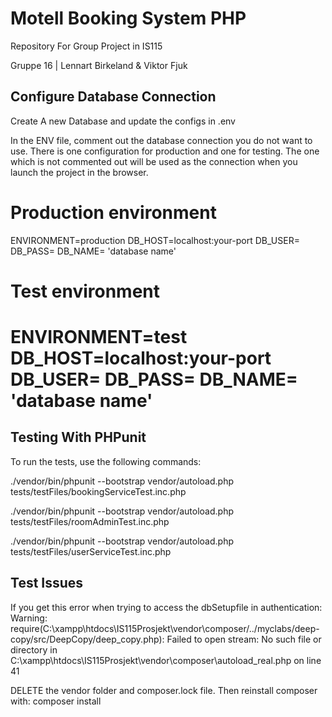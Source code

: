 # Motell Booking System PHP

Repository For Group Project in IS115

Gruppe 16 | Lennart Birkeland & Viktor Fjuk


## Configure Database Connection

Create A new Database and update the configs in .env

In the ENV file, comment out the database connection you do not want to use. 
There is one configuration for production and one for testing. 
The one which is not commented out will be used as the connection when you launch the project in the browser.


# Production environment
ENVIRONMENT=production
DB_HOST=localhost:your-port
DB_USER=
DB_PASS=
DB_NAME= 'database name'

# Test environment
ENVIRONMENT=test
DB_HOST=localhost:your-port
DB_USER=
DB_PASS=
DB_NAME= 'database name'
=======



## Testing With PHPunit

To run the tests, use the following commands:

./vendor/bin/phpunit --bootstrap vendor/autoload.php tests/testFiles/bookingServiceTest.inc.php

./vendor/bin/phpunit --bootstrap vendor/autoload.php tests/testFiles/roomAdminTest.inc.php

./vendor/bin/phpunit --bootstrap vendor/autoload.php tests/testFiles/userServiceTest.inc.php

 
## Test Issues

If you get this error when trying to access the dbSetupfile in authentication:
Warning: require(C:\xampp\htdocs\IS115Prosjekt\vendor\composer/../myclabs/deep-copy/src/DeepCopy/deep_copy.php): Failed to open stream: No such file or directory in C:\xampp\htdocs\IS115Prosjekt\vendor\composer\autoload_real.php on line 41

DELETE the vendor folder and composer.lock file. Then reinstall composer with: composer install
